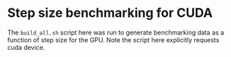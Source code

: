 # Step size benchmarking for CUDA

The `build_all.sh` script here was run to generate benchmarking data as a function of step size for the GPU. Note the script here explicitly requests cuda device.